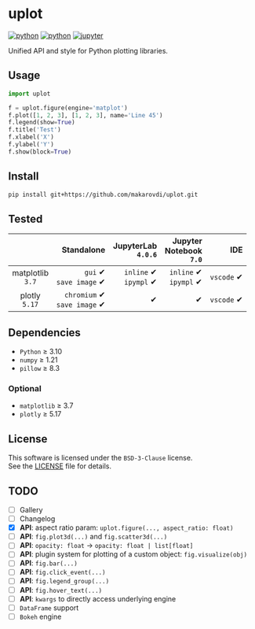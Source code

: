 # uplot

[![python](https://img.shields.io/badge/Python-3.10-blue?logo=python&logoColor=white)](https://docs.python.org/3/whatsnew/3.10.html)
[![python](https://img.shields.io/badge/License-BSD%203--Clause-green)](https://choosealicense.com/licenses/mit/)
[![jupyter](https://img.shields.io/badge/Jupyter-Lab-F37626.svg?style=flat&logo=Jupyter)](https://jupyterlab.readthedocs.io/en/stable)

Unified API and style for Python plotting libraries.

## Usage

```python
import uplot

f = uplot.figure(engine='matplot')
f.plot([1, 2, 3], [1, 2, 3], name='Line 45')
f.legend(show=True)
f.title('Test')
f.xlabel('X')
f.ylabel('Y')
f.show(block=True)
```

## Install

```bash
pip install git+https://github.com/makarovdi/uplot.git
```

## Tested

|                      |                      Standalone |          JupyterLab<br>`4.0.6` | Jupyter<br/>Notebook<br/>`7.0` |         IDE |
|:--------------------:|--------------------------------:|-------------------------------:|-------------------------------:|------------:|
| matplotlib<br/>`3.7` |      `gui` ✔<br/>`save image` ✔ | `inline` ✔<br/>`ipympl` ✔<br/> | `inline` ✔<br/>`ipympl` ✔<br/> |  `vscode` ✔ |
|  plotly<br/>`5.17`   | `chromium` ✔<br/>`save image` ✔ |                              ✔ |                              ✔ |  `vscode` ✔ |


## Dependencies

- `Python` ≥ 3.10 
- `numpy` ≥ 1.21
- `pillow` ≥ 8.3

### Optional
- `matplotlib` ≥ 3.7
- `plotly` ≥  5.17


## License

This software is licensed under the `BSD-3-Clause` license.  
See the [LICENSE](LICENSE) file for details.

## TODO

- [ ] Gallery
- [ ] Changelog
- [x] **API**: aspect ratio param: `uplot.figure(..., aspect_ratio: float)`
- [ ] **API**: `fig.plot3d(...)` and `fig.scatter3d(...)`
- [ ] **API**: `opacity: float` -> `opacity: float | list[float]`
- [ ] **API**: plugin system for plotting of a custom object: `fig.visualize(obj)`
- [ ] **API**: `fig.bar(...)` 
- [ ] **API**: `fig.click_event(...)`
- [ ] **API**: `fig.legend_group(...)`
- [ ] **API**: `fig.hover_text(...)`
- [ ] **API**: `kwargs` to directly access underlying engine 
- [ ] `DataFrame` support
- [ ] `Bokeh` engine